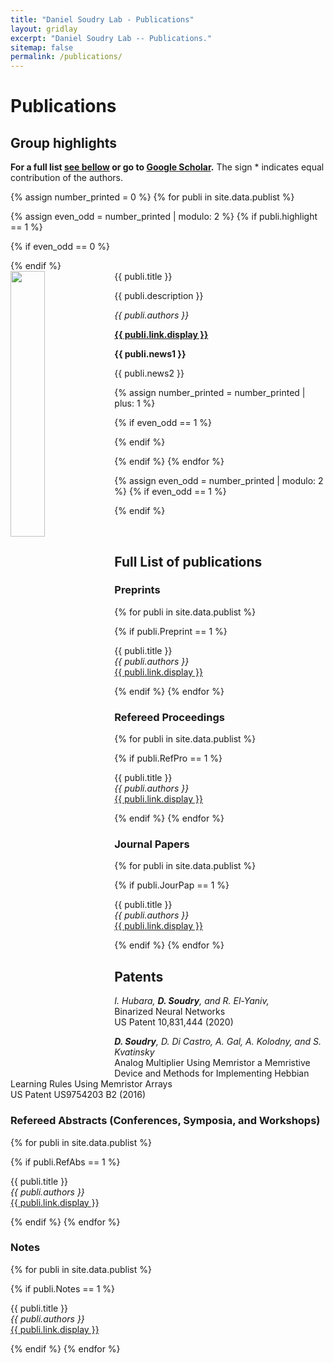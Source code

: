 ```yaml
---
title: "Daniel Soudry Lab - Publications"
layout: gridlay
excerpt: "Daniel Soudry Lab -- Publications."
sitemap: false
permalink: /publications/
---
```



# Publications

## Group highlights

**For a full list [see bellow](#full-list-of-publications) or go to [Google Scholar](https://scholar.google.co.il/citations?user=AEBWEm8AAAAJ&hl=iw&oi=ao).** The sign * indicates equal contribution of the authors. 

{% assign number_printed = 0 %}
{% for publi in site.data.publist %}

{% assign even_odd = number_printed | modulo: 2 %}
{% if publi.highlight == 1 %}

{% if even_odd == 0 %}
<div class="row">
{% endif %}

<div class="col-sm-6 clearfix">
 <div class="well">
  <pubtit>{{ publi.title }}</pubtit>
  <img src="{{ site.url }}{{ site.baseurl }}/images/pubpic/{{ publi.image }}" class="img-responsive" width="33%" style="float: left" />
  <p>{{ publi.description }}</p>
  <p><em>{{ publi.authors }}</em></p>
  <p><strong><a href="{{ publi.link.url }}">{{ publi.link.display }}</a></strong></p>
  <p class="text-danger"><strong> {{ publi.news1 }}</strong></p>
  <p> {{ publi.news2 }}</p>
 </div>
</div>

{% assign number_printed = number_printed | plus: 1 %}

{% if even_odd == 1 %}
</div>
{% endif %}

{% endif %}
{% endfor %}

{% assign even_odd = number_printed | modulo: 2 %}
{% if even_odd == 1 %}
</div>
{% endif %}

<p> &nbsp; </p>



## Full List of publications

### Preprints

{% for publi in site.data.publist %}

{% if publi.Preprint == 1 %}


  {{ publi.title }} <br />
  <em>{{ publi.authors }} </em><br /><a href="{{ publi.link.url }}">{{ publi.link.display }}</a>

{% endif %}
{% endfor %}



### Refereed Proceedings

{% for publi in site.data.publist %}

{% if publi.RefPro == 1 %}


  {{ publi.title }} <br />
  <em>{{ publi.authors }} </em><br /><a href="{{ publi.link.url }}">{{ publi.link.display }}</a>

{% endif %}
{% endfor %}

### Journal Papers

{% for publi in site.data.publist %}

{% if publi.JourPap == 1 %}


  {{ publi.title }} <br />
  <em>{{ publi.authors }} </em><br /><a href="{{ publi.link.url }}">{{ publi.link.display }}</a>

{% endif %}
{% endfor %}

## Patents
<em>I. Hubara, **D. Soudry**, and R. El-Yaniv,</em><br />Binarized Neural Networks<br /> US Patent 10,831,444 (2020)

<em> **D. Soudry**, D. Di Castro, A. Gal, A. Kolodny, and S. Kvatinsky</em><br /> Analog Multiplier Using Memristor a Memristive Device and Methods for Implementing Hebbian Learning Rules Using Memristor Arrays <br /> US Patent US9754203 B2 (2016)

### Refereed Abstracts (Conferences, Symposia, and Workshops)

{% for publi in site.data.publist %}

{% if publi.RefAbs == 1 %}


  {{ publi.title }} <br />
  <em>{{ publi.authors }} </em><br /><a href="{{ publi.link.url }}">{{ publi.link.display }}</a>

{% endif %}
{% endfor %}


### Notes

{% for publi in site.data.publist %}

{% if publi.Notes == 1 %}


  {{ publi.title }} <br />
  <em>{{ publi.authors }} </em><br /><a href="{{ publi.link.url }}">{{ publi.link.display }}</a>

{% endif %}
{% endfor %}


